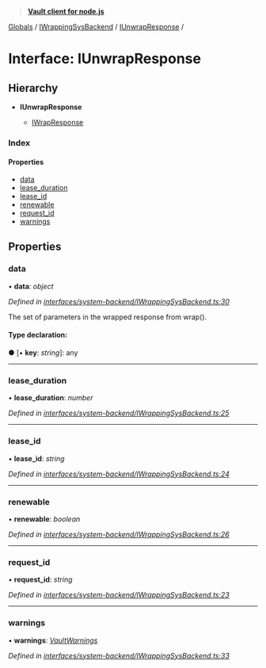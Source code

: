 > **[Vault client for node.js](../README.md)**

[Globals](../globals.md) / [IWrappingSysBackend](../modules/iwrappingsysbackend.md) / [IUnwrapResponse](iwrappingsysbackend.iunwrapresponse.md) /

# Interface: IUnwrapResponse

## Hierarchy

* **IUnwrapResponse**

  * [IWrapResponse](iwrappingsysbackend.iwrapresponse.md)

### Index

#### Properties

* [data](iwrappingsysbackend.iunwrapresponse.md#data)
* [lease_duration](iwrappingsysbackend.iunwrapresponse.md#lease_duration)
* [lease_id](iwrappingsysbackend.iunwrapresponse.md#lease_id)
* [renewable](iwrappingsysbackend.iunwrapresponse.md#renewable)
* [request_id](iwrappingsysbackend.iunwrapresponse.md#request_id)
* [warnings](iwrappingsysbackend.iunwrapresponse.md#warnings)

## Properties

###  data

• **data**: *object*

*Defined in [interfaces/system-backend/IWrappingSysBackend.ts:30](https://github.com/theogravity/vault-tacular/blob/13bcf09/src/interfaces/system-backend/IWrappingSysBackend.ts#L30)*

The set of parameters in the wrapped response from wrap().

#### Type declaration:

● \[▪ **key**: *string*\]: any

___

###  lease_duration

• **lease_duration**: *number*

*Defined in [interfaces/system-backend/IWrappingSysBackend.ts:25](https://github.com/theogravity/vault-tacular/blob/13bcf09/src/interfaces/system-backend/IWrappingSysBackend.ts#L25)*

___

###  lease_id

• **lease_id**: *string*

*Defined in [interfaces/system-backend/IWrappingSysBackend.ts:24](https://github.com/theogravity/vault-tacular/blob/13bcf09/src/interfaces/system-backend/IWrappingSysBackend.ts#L24)*

___

###  renewable

• **renewable**: *boolean*

*Defined in [interfaces/system-backend/IWrappingSysBackend.ts:26](https://github.com/theogravity/vault-tacular/blob/13bcf09/src/interfaces/system-backend/IWrappingSysBackend.ts#L26)*

___

###  request_id

• **request_id**: *string*

*Defined in [interfaces/system-backend/IWrappingSysBackend.ts:23](https://github.com/theogravity/vault-tacular/blob/13bcf09/src/interfaces/system-backend/IWrappingSysBackend.ts#L23)*

___

###  warnings

• **warnings**: *[VaultWarnings](../globals.md#vaultwarnings)*

*Defined in [interfaces/system-backend/IWrappingSysBackend.ts:33](https://github.com/theogravity/vault-tacular/blob/13bcf09/src/interfaces/system-backend/IWrappingSysBackend.ts#L33)*